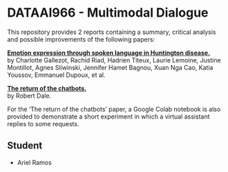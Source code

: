 # DATAAI966 - Multimodal Dialogue

This repository provides 2 reports containing a summary, critical analysis and possible improvements of the following papers:

**[Emotion expression through spoken language in Huntington disease.]([https://aclanthology.org/2021.tacl-1.79.pdf](https://ecampus.paris-saclay.fr/pluginfile.php/1408082/course/section/240851/1-s2.0-S0010945222001976-main.pdf))**   
by Charlotte Gallezot, Rachid Riad, Hadrien Titeux, Laurie Lemoine, Justine Montillot, Agnes
Sliwinski, Jennifer Hamet Bagnou, Xuan Nga Cao, Katia Youssov, Emmanuel Dupoux, et al.


**[The return of the chatbots.](https://ecampus.paris-saclay.fr/pluginfile.php/1408082/course/section/240851/The_return_of_the_chatbots.pdf)**   
by Robert Dale.

For the ‘The return of the chatbots’ paper, a Google Colab notebook is also provided to demonstrate a short experiment in which a virtual assistant replies to some requests.

## Student

* Ariel Ramos
